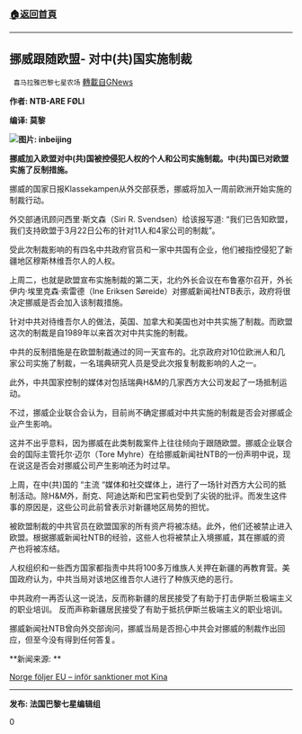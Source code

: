 ###  [:house:返回首頁](https://github.com/ourhimalayas/txt)
---

## 挪威跟随欧盟- 对中(共)国实施制裁
` 喜马拉雅巴黎七星农场` [轉載自GNews](https://gnews.org/zh-hans/1040808/)

**作者: NTB-ARE FØLI**

**编译: 莫黎**

![]()![](https://gnews.org/wp-content/uploads/2021/04/00123456.jpeg)**图片: inbeijing**

**挪威加入欧盟对中(共)国被控侵犯人权的个人和公司实施制裁。中(共)国已对欧盟实施了反制措施。**

挪威的国家日报Klassekampen从外交部获悉，挪威将加入一周前欧洲开始实施的制裁行动。

外交部通讯顾问西里·斯文森（Siri R. Svendsen）给该报写道: “我们已告知欧盟，我们支持欧盟于3月22日公布的针对11人和4家公司的制裁”。

受此次制裁影响的有四名中共政府官员和一家中共国有企业，他们被指控侵犯了新疆地区穆斯林维吾尔人的人权。

上周二，也就是欧盟宣布实施制裁的第二天，北约外长会议在布鲁塞尔召开，外长伊内·埃里克森·索雷德（Ine Eriksen Søreide）对挪威新闻社NTB表示，政府将很决定挪威是否会加入该制裁措施。

针对中共对待维吾尔人的做法，英国、加拿大和美国也对中共实施了制裁。而欧盟这次的制裁是自1989年以来首次对中共实施的制裁。

中共的反制措施是在欧盟制裁通过的同一天宣布的。北京政府对10位欧洲人和几家公司实施了制裁，一名瑞典研究人员是受此次报复制裁影响的人之一。

此外，中共国家控制的媒体对包括瑞典H&M的几家西方大公司发起了一场抵制运动。

不过，挪威企业联合会认为，目前尚不确定挪威对中共实施的制裁是否会对挪威企业产生影响。

这并不出乎意料，因为挪威在此类制裁案件上往往倾向于跟随欧盟。挪威企业联合会的国际主管托尔·迈尔（Tore Myhre）在给挪威新闻社NTB的一份声明中说，现在说这是否会对挪威公司产生影响还为时过早。

上周，在中(共)国的 “主流 “媒体和社交媒体上，进行了一场针对西方大公司的抵制活动。除H&M外，耐克、阿迪达斯和巴宝莉也受到了尖锐的批评。而发生这件事的原因是，这些公司此前曾表示对新疆地区局势的担忧。

被欧盟制裁的中共官员在欧盟国家的所有资产将被冻结。此外，他们还被禁止进入欧盟。根据挪威新闻社NTB的经验，这些人也将被禁止入境挪威，其在挪威的资产也将被冻结。

人权组织和一些西方国家都指责中共将100多万维族人关押在新疆的再教育营。美国政府认为，中共当局对该地区维吾尔人进行了种族灭绝的恶行。

中共政府一再否认这一说法，反而称新疆的居民接受了有助于打击伊斯兰极端主义的职业培训。 反而声称新疆居民接受了有助于抵抗伊斯兰极端主义的职业培训。

挪威新闻社NTB曾向外交部询问，挪威当局是否担心中共会对挪威的制裁作出回应，但至今没有得到任何答复。





**新闻来源: **

[Norge följer EU – inför sanktioner mot Kina](http://Norge%20följer%20EU%20-%20inför%20sanktioner%20mot%20Kina)



* * *

**发布: 法国巴黎七星编辑组**

0
